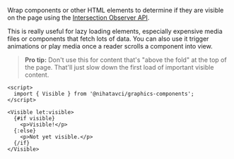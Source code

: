 Wrap components or other HTML elements to determine if they are visible on the page using the [Intersection Observer API](https://developer.mozilla.org/en-US/docs/Web/API/Intersection_Observer_API).

This is really useful for lazy loading elements, especially expensive media files or components that fetch lots of data. You can also use it trigger animations or play media once a reader scrolls a component into view.

> **Pro tip:** Don't use this for content that's "above the fold" at the top of the page. That'll just slow down the first load of important visible content.

```svelte
<script>
  import { Visible } from '@nihatavci/graphics-components';
</script>

<Visible let:visible>
  {#if visible}
    <p>Visible!</p>
  {:else}
    <p>Not yet visible.</p>
  {/if}
</Visible>
```
